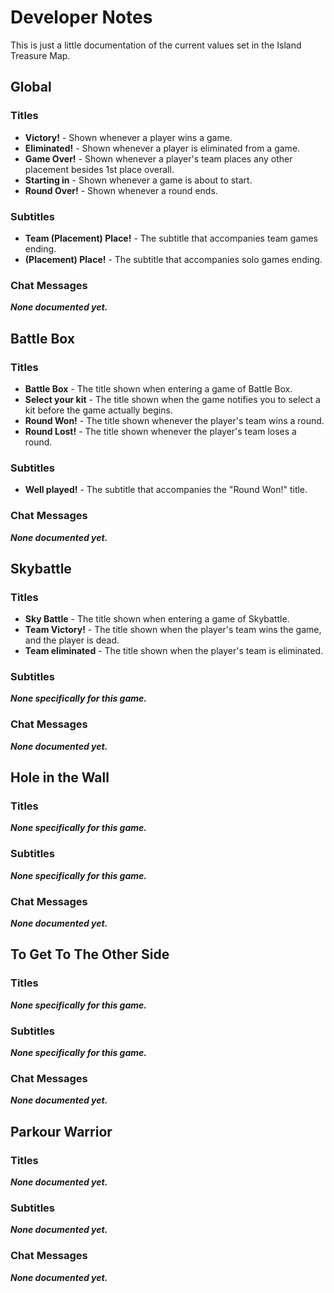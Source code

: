 # Developer Notes
This is just a little documentation of the current values set in the Island Treasure Map.

## Global

### Titles
- **Victory!** - Shown whenever a player wins a game.
- **Eliminated!** - Shown whenever a player is eliminated from a game.
- **Game Over!** - Shown whenever a player's team places any other placement besides 1st place overall.
- **Starting in** - Shown whenever a game is about to start.
- **Round Over!** - Shown whenever a round ends.

### Subtitles
- **Team (Placement) Place!** - The subtitle that accompanies team games ending.
- **(Placement) Place!** - The subtitle that accompanies solo games ending.

### Chat Messages
***None documented yet.***

## Battle Box

### Titles
- **Battle Box** - The title shown when entering a game of Battle Box.
- **Select your kit** - The title shown when the game notifies you to select a kit before the game actually begins.
- **Round Won!** - The title shown whenever the player's team wins a round.
- **Round Lost!** - The title shown whenever the player's team loses a round.

### Subtitles
- **Well played!** - The subtitle that accompanies the "Round Won!" title.

### Chat Messages
***None documented yet.***

## Skybattle

### Titles
- **Sky Battle** - The title shown when entering a game of Skybattle.
- **Team Victory!** - The title shown when the player's team wins the game, and the player is dead.
- **Team eliminated** - The title shown when the player's team is eliminated.

### Subtitles
***None specifically for this game.***

### Chat Messages
***None documented yet.***

## Hole in the Wall

### Titles
***None specifically for this game.***

### Subtitles
***None specifically for this game.***

### Chat Messages
***None documented yet.***

## To Get To The Other Side

### Titles
***None specifically for this game.***

### Subtitles
***None specifically for this game.***

### Chat Messages
***None documented yet.***

## Parkour Warrior

### Titles
***None documented yet.***

### Subtitles
***None documented yet.***

### Chat Messages
***None documented yet.***